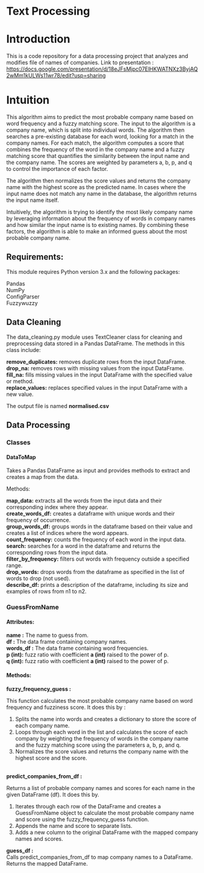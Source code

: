# Text Processing 
# Introduction
This is a code repository for a data processing project that analyzes and modifies file of names of companies. 
Link to presentation : https://docs.google.com/presentation/d/18eJFsMjpc07ElHKWATNXz3ByjAQ2wMm1kULWs11wr78/edit?usp=sharing

# Intuition 
This algorithm aims to predict the most probable company name based on word frequency and a fuzzy matching score. The input to the algorithm is a company name, which is split into individual words. The algorithm then searches a pre-existing database for each word, looking for a match in the company names. For each match, the algorithm computes a score that combines the frequency of the word in the company name and a fuzzy matching score that quantifies the similarity between the input name and the company name. The scores are weighted by parameters a, b, p, and q to control the importance of each factor.

The algorithm then normalizes the score values and returns the company name with the highest score as the predicted name. In cases where the input name does not match any name in the database, the algorithm returns the input name itself.

Intuitively, the algorithm is trying to identify the most likely company name by leveraging information about the frequency of words in company names and how similar the input name is to existing names. By combining these factors, the algorithm is able to make an informed guess about the most probable company name.

## Requirements:
This module requires Python version 3.x and the following packages:

Pandas <br>
NumPy <br>
ConfigParser <br>
Fuzzywuzzy

## Data Cleaning 

The data_cleaning.py module uses TextCleaner class for cleaning and preprocessing data stored in a Pandas DataFrame. The methods in this class include:

<b>remove_duplicates:</b> removes duplicate rows from the input DataFrame.<br>
<b>drop_na:</b> removes rows with missing values from the input DataFrame.<br>
<b>fill_na:</b> fills missing values in the input DataFrame with the specified value or method.<br>
<b>replace_values:</b> replaces specified values in the input DataFrame with a new value.<br>

The output file is named  <b>normalised.csv</b>

## Data Processing 

### Classes 

#### DataToMap

Takes a Pandas DataFrame as input and provides methods to extract and creates a map from the data.<br>

Methods: <br>

<b>map_data:</b> extracts all the words from the input data and their corresponding index where they appear.<br>
<b>create_words_df:</b> creates a dataframe with unique words and their frequency of occurrence.<br>
<b>group_words_df:</b> groups words in the dataframe based on their value and creates a list of indices where the word appears.<br>
<b>count_frequency:</b> counts the frequency of each word in the input data.<br>
<b>search:</b> searches for a word in the dataframe and returns the corresponding rows from the input data.<br>
<b>filter_by_frequency:</b> filters out words with frequency outside a specified range.<br>
<b>drop_words:</b> drops words from the dataframe as specified in the list of words to drop (not used).<br>
<b>describe_df:</b> prints a description of the dataframe, including its size and examples of rows from n1 to n2.<br>

### GuessFromName 

#### Attributes:

<b>name :</b> The name to guess from.<br>
<b>df :</b> The data frame containing company names.<br>
<b>words_df :</b> The data frame containing word frequencies.<br>
<b>p (int):</b> fuzz ratio with coefficient <b>a (int)</b> raised to the power of p.</br>
<b>q (int):</b> fuzz ratio with coefficient <b>a (int)</b> raised to the power of p.</br>

#### Methods:

<b>fuzzy_frequency_guess :</b>

This function calculates the most probable company name based on word frequency and fuzziness score. 
It does this by : 
1. Splits the name into words and creates a dictionary to store the score of each company name.
2. Loops through each word in the list and calculates the score of each company by weighting the frequency of words in the company name and the fuzzy matching score using the parameters a, b, p, and q.
3. Normalizes the score values and returns the company name with the highest score and the score.<br>

<br>
<b>predict_companies_from_df :</b>

Returns a list of probable company names and scores for each name in the given DataFrame (df). It does this by. 
1. Iterates through each row of the DataFrame and creates a GuessFromName object to calculate the most probable company name and score using the fuzzy_frequency_guess function.
2. Appends the name and score to separate lists.
3. Adds a new column to the original DataFrame with the mapped company names and scores.

<b>guess_df :</b> <br>
Calls predict_companies_from_df to map company names to a DataFrame.
Returns the mapped DataFrame.